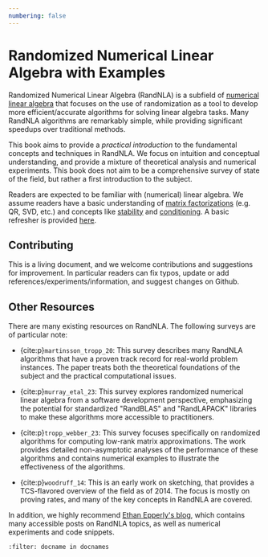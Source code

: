 ```yaml
---
numbering: false
---
```


# Randomized Numerical Linear Algebra with Examples

Randomized Numerical Linear Algebra (RandNLA) is a subfield of [numerical linear algebra](https://en.wikipedia.org/wiki/Numerical_linear_algebra) that focuses on the use of randomization as a tool to develop more efficient/accurate algorithms for solving linear algebra tasks.
Many RandNLA algorithms are remarkably simple, while providing significant speedups over traditional methods.

This book aims to provide a *practical introduction* to the fundamental concepts and techniques in RandNLA. 
We focus on intuition and conceptual understanding, and provide a mixture of theoretical analysis and  numerical experiments.
This book does not aim to be a comprehensive survey of state of the field, but rather a first introduction to the subject.

Readers are expected to be familiar with (numerical) linear algebra.
We assume readers have a basic understanding of [matrix factorizations](https://en.wikipedia.org/wiki/Matrix_decomposition) (e.g. QR, SVD, etc.) and concepts like [stability](https://en.wikipedia.org/wiki/Numerical_stability) and [conditioning](https://en.wikipedia.org/wiki/Condition_number).
A basic refresher is provided [here](../Background/review.ipynb).

## Contributing

This is a living document, and we welcome contributions and suggestions for improvement.
In particular readers can fix typos, update or add references/experiments/information, and suggest changes on Github.



## Other Resources


There are many existing resources on RandNLA. The following surveys are of particular note:

- {cite:p}`martinsson_tropp_20`: This survey describes many RandNLA algorithms that have a proven track record for real-world problem instances. The paper treats both the theoretical foundations of the subject and the practical computational issues. 

- {cite:p}`murray_etal_23`: This survey explores randomized numerical linear algebra from a software development perspective, emphasizing the potential for standardized "RandBLAS" and "RandLAPACK" libraries to make these algorithms more accessible to practitioners. 

- {cite:p}`tropp_webber_23`: This survey focuses specifically on randomized algorithms for computing low-rank matrix approximations. The work provides detailed non-asymptotic analyses of the performance of these algorithms and contains numerical examples to illustrate the effectiveness of the algorithms.

- {cite:p}`woodruff_14`: This is an early work on sketching, that provides a TCS-flavored overview of the field as of 2014. The focus is mostly on proving rates, and many of the key concepts in RandNLA are covered.

In addition, we highly recommend [Ethan Epperly's blog](https://www.ethanepperly.com/index.php/posts-by-topic/), which contains many accessible posts on RandNLA topics, as well as numerical experiments and code snippets.


```{bibliography}
:filter: docname in docnames
```